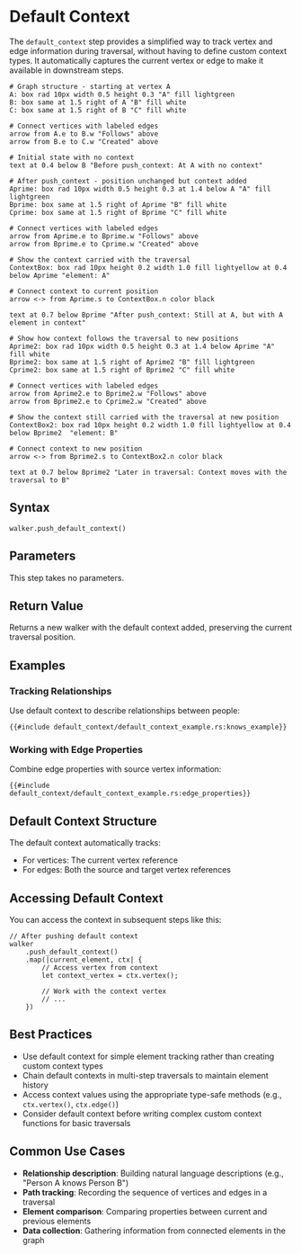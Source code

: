 # Default Context

The `default_context` step provides a simplified way to track vertex and edge information during traversal, without
having to define custom context types. It automatically captures the current vertex or edge to make it available in
downstream steps.

```pikchr
# Graph structure - starting at vertex A
A: box rad 10px width 0.5 height 0.3 "A" fill lightgreen
B: box same at 1.5 right of A "B" fill white 
C: box same at 1.5 right of B "C" fill white

# Connect vertices with labeled edges
arrow from A.e to B.w "Follows" above
arrow from B.e to C.w "Created" above

# Initial state with no context
text at 0.4 below B "Before push_context: At A with no context"

# After push_context - position unchanged but context added
Aprime: box rad 10px width 0.5 height 0.3 at 1.4 below A "A" fill lightgreen
Bprime: box same at 1.5 right of Aprime "B" fill white
Cprime: box same at 1.5 right of Bprime "C" fill white

# Connect vertices with labeled edges
arrow from Aprime.e to Bprime.w "Follows" above
arrow from Bprime.e to Cprime.w "Created" above

# Show the context carried with the traversal
ContextBox: box rad 10px height 0.2 width 1.0 fill lightyellow at 0.4 below Aprime "element: A"

# Connect context to current position
arrow <-> from Aprime.s to ContextBox.n color black

text at 0.7 below Bprime "After push_context: Still at A, but with A element in context"

# Show how context follows the traversal to new positions
Aprime2: box rad 10px width 0.5 height 0.3 at 1.4 below Aprime "A" fill white
Bprime2: box same at 1.5 right of Aprime2 "B" fill lightgreen
Cprime2: box same at 1.5 right of Bprime2 "C" fill white

# Connect vertices with labeled edges
arrow from Aprime2.e to Bprime2.w "Follows" above
arrow from Bprime2.e to Cprime2.w "Created" above

# Show the context still carried with the traversal at new position
ContextBox2: box rad 10px height 0.2 width 1.0 fill lightyellow at 0.4 below Bprime2  "element: B" 

# Connect context to new position
arrow <-> from Bprime2.s to ContextBox2.n color black

text at 0.7 below Bprime2 "Later in traversal: Context moves with the traversal to B"
```

## Syntax

```rust,noplayground
walker.push_default_context()
```

## Parameters

This step takes no parameters.

## Return Value

Returns a new walker with the default context added, preserving the current traversal position.

## Examples

### Tracking Relationships

Use default context to describe relationships between people:

```rust,noplayground
{{#include default_context/default_context_example.rs:knows_example}}
```

### Working with Edge Properties

Combine edge properties with source vertex information:

```rust,noplayground
{{#include default_context/default_context_example.rs:edge_properties}}
```

## Default Context Structure

The default context automatically tracks:

- For vertices: The current vertex reference
- For edges: Both the source and target vertex references

## Accessing Default Context

You can access the context in subsequent steps like this:

```rust,noplayground
// After pushing default context
walker
    .push_default_context()
    .map(|current_element, ctx| {
        // Access vertex from context
        let context_vertex = ctx.vertex();
        
        // Work with the context vertex
        // ...
    })
```

## Best Practices

- Use default context for simple element tracking rather than creating custom context types
- Chain default contexts in multi-step traversals to maintain element history
- Access context values using the appropriate type-safe methods (e.g., `ctx.vertex()`, `ctx.edge()`)
- Consider default context before writing complex custom context functions for basic traversals

## Common Use Cases

- **Relationship description**: Building natural language descriptions (e.g., "Person A knows Person B")
- **Path tracking**: Recording the sequence of vertices and edges in a traversal
- **Element comparison**: Comparing properties between current and previous elements
- **Data collection**: Gathering information from connected elements in the graph
